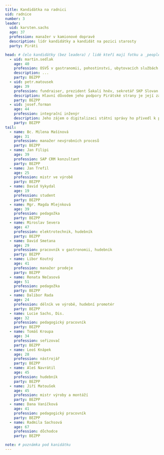 ```yaml
---
title: Kandidátka na radnici
uid: radnice
number: 3
leader:
  uid: karsten.sachs
  age: 37
  profession: manažer v kamionové dopravě
  description: lídr kandidátky a kandidát na pozici starosty
  party: Piráti

head: # čelo kandidátky (bez leadera) / lidé kteří mají fotku a _people/jmeno.md
  - uid: martin.sedlak
    age: 40
    profession: OSVŠ v gastranomii, pohostinstvi, ubytovacích službách a pořádání kulturních akcí, hudebník
    description: ...
    party: BEZPP
  - uid: petr.matousek
    age: 39
    profession: fundraiser, prezident Šakalí hněv, sekretář SKP Slovan
    description: Hlavní důvodem jeho podpory Pirátské strany je její zaměřování se na politickou transparentnost a osobní odpovědnost politiků. Jeho zájmy jsou rodina, cestování a sport.
    party: BEZPP
  - uid: josef.forman
    age: 44
    profession: integrační inženýr
    description: Jeho zájem o digitalizaci státní správy ho přivedl k pirátům. Chtěl by se aktivně zapojit do zjednodušení administrativních procesů města, za pomoci nových technologiích.
    party: BEZPP
tail:
  - name: Bc. Milena Mašínová
    age: 31
    profession: manažer nevýrobních procesů
    party: BEZPP
  - name: Jan Filipi
    age: 39
    profession: SAP CRM konzultant
    party: BEZPP
  - name: Jan Trefil
    age: 25
    profession: mistr ve výrobě
    party: BEZPP
  - name: David Vykydal
    age: 19
    profession: student
    party: BEZPP
  - name: Mgr. Magda Mlejnková
    age: 39
    profession: pedagožka
    party: BEZPP
  - name: Miroslav Severa
    age: 47
    profession: elektrotechnik, hudebník
    party: BEZPP
  - name: David Smetana
    age: 29
    profession: pracovník v gastronomii, hudebník
    party: BEZPP
  - name: Libor Koutný
    age: 41
    profession: manažer prodeje
    party: BEZPP
  - name: Renata Nečasová
    age: 51
    profession: pedagožka
    party: BEZPP
  - name: Dalibor Rada
    age: 24
    profession: dělník ve výrobě, hudební promotér
    party: BEZPP
  - name: Lucie Sachs, Dis.
    age: 32
    profession: pedagogický pracovník
    party: BEZPP
  - name: Tomáš Kroupa
    age: 34
    profession: seřizovač
    party: BEZPP
  - name: Leoš Knápek
    age: 28
    profession: nástrojář
    party: BEZPP
  - name: Aleš Navrátil
    age: 45
    profession: hudebník
    party: BEZPP
  - name: Jiří Matoušek 
    age: 45
    profession: mistr výroby a montáží
    party: BEZPP
  - name: Dana Vaníčková
    age: 41
    profession: pedagogický pracovník
    party: BEZPP
  - name: Radmila Sachsová
    age: 67
    profession: důchodce
    party: BEZPP

note: # poznámka pod kanidátku
---
```

